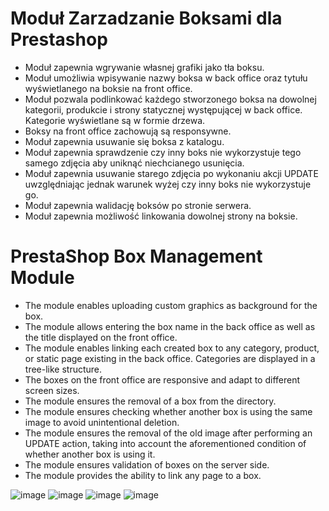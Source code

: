 # Moduł Zarzadzanie Boksami dla Prestashop

- Moduł zapewnia wgrywanie własnej grafiki jako tła boksu.
- Moduł umożliwia wpisywanie nazwy boksa w back office oraz tytułu wyświetlanego na boksie na front office.
- Moduł pozwala podlinkować każdego stworzonego boksa na dowolnej kategorii, produkcie i strony statycznej występującej w back office. Kategorie wyświetlane są w formie drzewa.
- Boksy na front office zachowują są responsywne.
- Moduł zapewnia usuwanie się boksa z katalogu.
- Moduł zapewnia sprawdzenie czy inny boks nie wykorzystuje tego samego zdjęcia aby uniknąć niechcianego usunięcia. 
- Moduł zapewnia usuwanie starego zdjęcia po wykonaniu akcji UPDATE uwzględniając jednak warunek wyżej czy inny boks nie wykorzystuje go.
- Moduł zapewnia walidację boksów po stronie serwera.
- Moduł zapewnia możliwość linkowania dowolnej strony na boksie.


# PrestaShop Box Management Module

- The module enables uploading custom graphics as background for the box.
- The module allows entering the box name in the back office as well as the title displayed on the front office.
- The module enables linking each created box to any category, product, or static page existing in the back office. Categories are displayed in a tree-like structure.
- The boxes on the front office are responsive and adapt to different screen sizes.
- The module ensures the removal of a box from the directory.
- The module ensures checking whether another box is using the same image to avoid unintentional deletion.
- The module ensures the removal of the old image after performing an UPDATE action, taking into account the aforementioned condition of whether another box is using it.
- The module ensures validation of boxes on the server side.
- The module provides the ability to link any page to a box.

![image](https://github.com/oscarwallshack/Zarzadzanie-boksami-Prestashop/assets/78379610/9e04055a-0e0a-42a7-97a9-8370f7d931db)
![image](https://github.com/oscarwallshack/Zarzadzanie-boksami-Prestashop/assets/78379610/de213bed-caf8-453a-b602-d7e939ce5774)
![image](https://github.com/oscarwallshack/Zarzadzanie-boksami-Prestashop/assets/78379610/23ddb96b-de18-4fd7-bf81-dccd34796d89)
![image](https://github.com/oscarwallshack/Zarzadzanie-boksami-Prestashop/assets/78379610/14a731ea-c8f1-41c5-a840-43a04d8eba8c)



